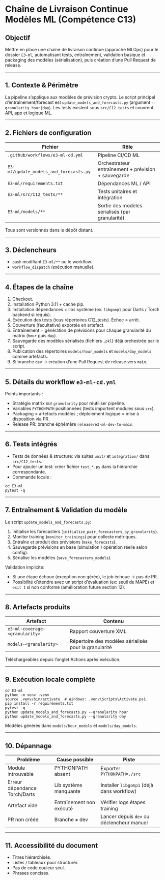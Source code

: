 # Chaîne de Livraison Continue Modèles ML (Compétence C13)

## Objectif
Mettre en place une chaîne de livraison continue (approche MLOps) pour le dossier `E3-ml`, automatisant tests, entraînement, validation basique et packaging des modèles (sérialisation), puis création d’une Pull Request de release.

---
## 1. Contexte & Périmètre
La pipeline s’applique aux modèles de prévision crypto. Le script principal d’entraînement/forecast est `update_models_and_forecasts.py` (argument `--granularity hour|day`). Les tests existent sous `src/C12_tests` et couvrent API, app et logique ML.

---
## 2. Fichiers de configuration
| Fichier | Rôle |
|---------|------|
| `.github/workflows/e3-ml-cd.yml` | Pipeline CI/CD ML |
| `E3-ml/update_models_and_forecasts.py` | Orchestrateur entraînement + prévision + sauvegarde |
| `E3-ml/requirements.txt` | Dépendances ML / API |
| `E3-ml/src/C12_tests/**` | Tests unitaires et intégration |
| `E3-ml/models/**` | Sortie des modèles sérialisés (par granularité) |

Tous sont versionnés dans le dépôt distant.

---
## 3. Déclencheurs
- `push` modifiant `E3-ml/**` ou le workflow.
- `workflow_dispatch` (exécution manuelle).

---
## 4. Étapes de la chaîne
1. Checkout.
2. Installation Python 3.11 + cache pip.
3. Installation dépendances + libs système (ex: `libgomp1` pour Darts / Torch backend si requis).
4. Exécution des tests (tous répertoires C12_tests). Échec = arrêt.
5. Couverture (facultative) exportée en artefact.
6. Entraînement + génération de prévisions pour chaque granularité du matrix (`hour` puis `day`).
7. Sauvegarde des modèles sérialisés (fichiers `.pkl`) déjà orchestrée par le script.
8. Publication des répertoires `models/hour_models` et `models/day_models` comme artefacts.
9. Si branche `dev` → création d’une Pull Request de release vers `main`.

---
## 5. Détails du workflow `e3-ml-cd.yml`
Points importants :
- Stratégie matrix sur `granularity` pour réutiliser pipeline.
- Variables `PYTHONPATH` positionnées (tests importent modules sous `src`).
- Packaging = artefacts modèles ; déploiement logique = mise à disposition via PR.
- Release PR: branche éphémère `release/e3-ml-dev-to-main`.

---
## 6. Tests intégrés
- Tests de données & structure: via suites `unit/` et `integration/` dans `src/C12_tests`.
- Pour ajouter un test: créer fichier `test_*.py` dans la hiérarchie correspondante.
- Commande locale :
```
cd E3-ml
pytest -q
```

---
## 7. Entraînement & Validation du modèle
Le script `update_models_and_forecasts.py`:
1. Initialise les forecasters (`initialize_pair_forecasters_by_granularity`).
2. Monitor training (`monitor_trainings`) pour collecte métriques.
3. Entraîne et produit des prévisions (`make_forecasts`).
4. Sauvegarde prévisions en base (simulation / opération réelle selon config).
5. Sérialise les modèles (`save_forecasters_models`).

Validation implicite: 
- Si une étape échoue (exception non gérée), le job échoue → pas de PR.
- Possibilité d’étendre avec un script d’évaluation (ex: seuil de MAPE) et `exit 1` si non conforme (amélioration future section 12).

---
## 8. Artefacts produits
| Artefact | Contenu |
|----------|---------|
| `e3-ml-coverage-<granularity>` | Rapport couverture XML |
| `models-<granularity>` | Répertoire des modèles sérialisés pour la granularité |

Téléchargeables depuis l’onglet Actions après exécution.

---
## 9. Exécution locale complète
```
cd E3-ml
python -m venv .venv
source .venv/bin/activate  # Windows: .venv\Scripts\Activate.ps1
pip install -r requirements.txt
pytest -q
python update_models_and_forecasts.py --granularity hour
python update_models_and_forecasts.py --granularity day
```
Modèles générés dans `models/hour_models` et `models/day_models`.

---
## 10. Dépannage
| Problème | Cause possible | Piste |
|----------|----------------|-------|
| Module introuvable | PYTHONPATH absent | Exporter `PYTHONPATH=./src` |
| Erreur dépendance Torch/Darts | Lib système manquante | Installer `libgomp1` (déjà dans workflow) |
| Artefact vide | Entraînement non exécuté | Vérifier logs étapes training |
| PR non créée | Branche ≠ dev | Lancer depuis `dev` ou déclencheur manuel |

---
## 11. Accessibilité du document
- Titres hiérarchisés.
- Listes / tableaux pour structurer.
- Pas de code couleur seul.
- Phrases concises.